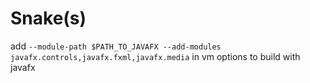 # Snake(s)
add `--module-path $PATH_TO_JAVAFX --add-modules javafx.controls,javafx.fxml,javafx.media`
in vm options to build with javafx